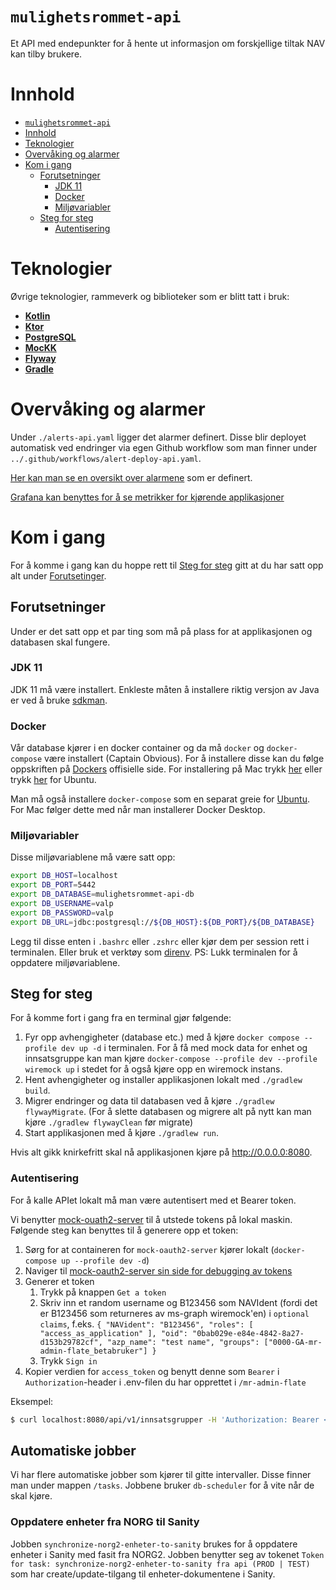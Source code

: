 # `mulighetsrommet-api`

<p>
Et API med endepunkter for å hente ut informasjon om forskjellige tiltak NAV kan tilby brukere.
</p>

# Innhold

- [`mulighetsrommet-api`](#mulighetsrommet-api)
- [Innhold](#innhold)
- [Teknologier](#teknologier)
- [Overvåking og alarmer](#overvåking-og-alarmer)
- [Kom i gang](#kom-i-gang)
    - [Forutsetninger](#forutsetninger)
        - [JDK 11](#jdk-11)
        - [Docker](#docker)
        - [Miljøvariabler](#miljøvariabler)
    - [Steg for steg](#steg-for-steg)
        - [Autentisering](#autentisering)

# <a name="teknologier"></a>Teknologier

Øvrige teknologier, rammeverk og biblioteker som er blitt tatt i bruk:

- [**Kotlin**](https://kotlinlang.org/)
- [**Ktor**](https://ktor.io/)
- [**PostgreSQL**](https://www.postgresql.org/)
- [**MocKK**](https://mockk.io/)
- [**Flyway**](https://flywaydb.org/)
- [**Gradle**](https://gradle.org/)

# <a name="overvaking"></a>Overvåking og alarmer

Under `./alerts-api.yaml` ligger det alarmer definert. Disse blir deployet automatisk ved endringer via egen Github
workflow som man finner under `../.github/workflows/alert-deploy-api.yaml`.

[Her kan man se en oversikt over alarmene](https://prometheus.dev-gcp.nais.io/alerts?search=mulighetsr) som er definert.

[Grafana kan benyttes for å se metrikker for kjørende applikasjoner](https://grafana.nais.io/d/8W2DNq6nk/mulighetsrommet-api?orgId=1&var-datasource=prod-gcp&var-duration=15m&var-team=team-mulighetsrommet&from=now-15m&to=now)

# <a name="kom-i-gang"></a>Kom i gang

For å komme i gang kan du hoppe rett til [Steg for steg](#steg-for-steg) gitt at du har satt opp alt
under [Forutsetinger](#forutsetninger).

## <a name="forutsetninger"></a>Forutsetninger

Under er det satt opp et par ting som må på plass for at applikasjonen og databasen skal fungere.

### JDK 11

JDK 11 må være installert. Enkleste måten å installere riktig versjon av Java er ved å
bruke [sdkman](https://sdkman.io/install).

### Docker

Vår database kjører i en docker container og da må `docker` og `docker-compose` være installert (Captain Obvious). For å
installere disse kan du følge oppskriften på [Dockers](https://www.docker.com/) offisielle side. For installering på Mac
trykk [her](https://docs.docker.com/desktop/mac/install/) eller
trykk [her](https://docs.docker.com/engine/install/ubuntu/) for Ubuntu.

Man må også installere `docker-compose` som en separat greie
for [Ubuntu](https://docs.docker.com/compose/install/#install-compose-on-linux-systems). For Mac følger dette med når
man installerer Docker Desktop.

### Miljøvariabler

Disse miljøvariablene må være satt opp:

```sh
export DB_HOST=localhost
export DB_PORT=5442
export DB_DATABASE=mulighetsrommet-api-db
export DB_USERNAME=valp
export DB_PASSWORD=valp
export DB_URL=jdbc:postgresql://${DB_HOST}:${DB_PORT}/${DB_DATABASE}
```

Legg til disse enten i `.bashrc` eller `.zshrc` eller kjør dem per session rett i terminalen. Eller bruk et verktøy
som [direnv](https://direnv.net/). PS: Lukk terminalen for å oppdatere miljøvariablene.

## <a name="steg-for-steg"></a>Steg for steg

For å komme fort i gang fra en terminal gjør følgende:

1. Fyr opp avhengigheter (database etc.) med å kjøre `docker compose --profile dev up -d` i terminalen. For å
   få med mock data for enhet og innsatsgruppe kan man kjøre `docker-compose --profile dev --profile wiremock up` i
   stedet for å også kjøre opp en wiremock instans.
2. Hent avhengigheter og installer applikasjonen lokalt med `./gradlew build`.
3. Migrer endringer og data til databasen ved å kjøre `./gradlew flywayMigrate`. (For å slette databasen og migrere alt
   på nytt kan man kjøre `./gradlew flywayClean` før migrate)
4. Start applikasjonen med å kjøre `./gradlew run`.

Hvis alt gikk knirkefritt skal nå applikasjonen kjøre på <http://0.0.0.0:8080>.

### Autentisering

For å kalle APIet lokalt må man være autentisert med et Bearer token.

Vi benytter [mock-ouath2-server](https://github.com/navikt/mock-oauth2-server) til å utstede tokens på lokal maskin.
Følgende steg kan benyttes til å generere opp et token:

1. Sørg for at containeren for `mock-oauth2-server` kjører lokalt (`docker-compose up --profile dev -d`)
2. Naviger til [mock-oauth2-server sin side for debugging av tokens](http://localhost:8081/azure/debugger)
3. Generer et token
    1. Trykk på knappen `Get a token`
    2. Skriv inn et random username og B123456 som NAVIdent (fordi det er B123456 som returneres av ms-graph wiremock'en) i `optional claims`, f.eks.
       `{
       "NAVident": "B123456",
       "roles": [
       "access_as_application"
       ],
       "oid": "0bab029e-e84e-4842-8a27-d153b29782cf",
       "azp_name": "test name",
       "groups": ["0000-GA-mr-admin-flate_betabruker"]
       }`
    4. Trykk `Sign in`
4. Kopier verdien for `access_token` og benytt denne som `Bearer` i `Authorization`-header i .env-filen du har opprettet
   i `/mr-admin-flate`

Eksempel:

```sh
$ curl localhost:8080/api/v1/innsatsgrupper -H 'Authorization: Bearer <access_token>'
```

## Automatiske jobber
Vi har flere automatiske jobber som kjører til gitte intervaller. Disse finner man under mappen `/tasks`. Jobbene bruker `db-scheduler` for å vite når de skal kjøre.

### Oppdatere enheter fra NORG til Sanity
Jobben `synchronize-norg2-enheter-to-sanity` brukes for å oppdatere enheter i Sanity med fasit fra NORG2.
Jobben benytter seg av tokenet `Token for task: synchronize-norg2-enheter-to-sanity fra api (PROD | TEST)` som har create/update-tilgang til enheter-dokumentene i Sanity.
